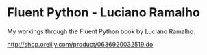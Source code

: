 # Fluent Python - Luciano Ramalho
My workings through the Fluent Python book by Luciano Ramalho.

http://shop.oreilly.com/product/0636920032519.do
